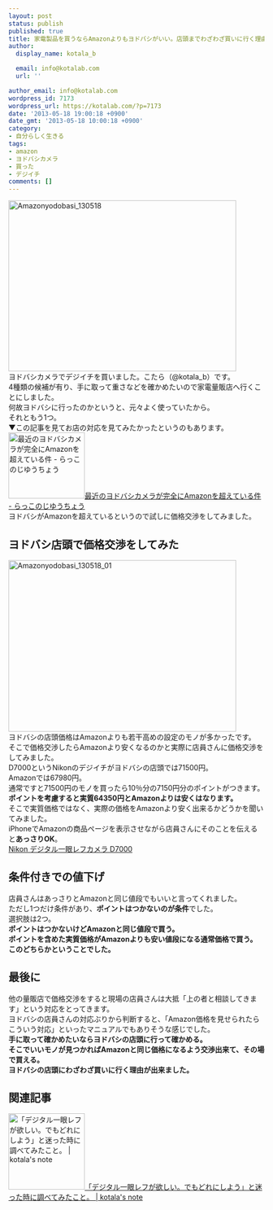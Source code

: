 ```yaml
---
layout: post
status: publish
published: true
title: 家電製品を買うならAmazonよりもヨドバシがいい。店頭までわざわざ買いに行く理由
author:
  display_name: kotala_b

  email: info@kotalab.com
  url: ''

author_email: info@kotalab.com
wordpress_id: 7173
wordpress_url: https://kotalab.com/?p=7173
date: '2013-05-18 19:00:18 +0900'
date_gmt: '2013-05-18 10:00:18 +0900'
category:
- 自分らしく生きる
tags:
- amazon
- ヨドバシカメラ
- 買った
- デジイチ
comments: []
---
```

<p><img src="https://kotalab.com/wp-content/uploads/Amazonyodobasi_130518-448x336.jpg" alt="Amazonyodobasi_130518" width="448" height="336" class="alignnone size-large wp-image-7174" /><br />
ヨドバシカメラでデジイチを買いました。こたら（@kotala_b）です。<br />
4種類の候補が有り、手に取って重さなどを確かめたいので家電量販店へ行くことにしました。<br />
何故ヨドバシに行ったのかというと、元々よく使っていたから。<br />
それともう1つ。<br />
▼この記事を見てお店の対応を見てみたかったというのもあります。<br />
<a href="http://frnk.hatenablog.jp/entry/2013/04/08/080159" target="_blank"><img  class="alignleft" src="http://capture.heartrails.com/150x130?http://frnk.hatenablog.jp/entry/2013/04/08/080159" alt="最近のヨドバシカメラが完全にAmazonを超えている件 - らっこのじゆうちょう" width="150" height="130" /></a><a href="http://frnk.hatenablog.jp/entry/2013/04/08/080159" target="_blank">最近のヨドバシカメラが完全にAmazonを超えている件 - らっこのじゆうちょう</a><a href="http://b.hatena.ne.jp/entry/http://frnk.hatenablog.jp/entry/2013/04/08/080159" target="_blank"><img border="0" src="http://b.hatena.ne.jp/entry/image/http://frnk.hatenablog.jp/entry/2013/04/08/080159" alt="" /></a><br style="clear:both;" />ヨドバシがAmazonを超えているというので試しに価格交渉をしてみました。<br />
<!--more--></p>
<h2>ヨドバシ店頭で価格交渉をしてみた</h2>
<p><img src="https://kotalab.com/wp-content/uploads/Amazonyodobasi_130518_01-448x337.jpg" alt="Amazonyodobasi_130518_01" width="448" height="337" class="alignnone size-large wp-image-7175" /><br />
ヨドバシの店頭価格はAmazonよりも若干高めの設定のモノが多かったです。<br />
そこで価格交渉したらAmazonより安くなるのかと実際に店員さんに価格交渉をしてみました。<br />
D7000というNikonのデジイチがヨドバシの店頭では71500円。<br />
Amazonでは67980円。<br />
通常ですと71500円のモノを買ったら10％分の7150円分のポイントがつきます。<br />
<strong>ポイントを考慮すると実質64350円とAmazonよりは安くはなります。</strong><br />
そこで実質価格ではなく、実際の価格をAmazonより安く出来るかどうかを聞いてみました。<br />
iPhoneでAmazonの商品ページを表示させながら店員さんにそのことを伝えると<strong>あっさりOK</strong>。<br />
<a href="http://www.amazon.co.jp/exec/obidos/ASIN/B0042VJSKG/same-22/ref=nosim/" rel="nofollow" target="_blank" >Nikon デジタル一眼レフカメラ D7000</a></p>
<h2>条件付きでの値下げ</h2>
<p>店員さんはあっさりとAmazonと同じ値段でもいいと言ってくれました。<br />
ただし1つだけ条件があり、<strong>ポイントはつかないのが条件</strong>でした。<br />
選択肢は2つ。<br />
<strong>ポイントはつかないけどAmazonと同じ値段で買う。<br />
ポイントを含めた実質価格がAmazonよりも安い値段になる通常価格で買う。<br />
このどちらかということでした。</strong></p>
<h2>最後に</h2>
<p>他の量販店で価格交渉をすると現場の店員さんは大抵「上の者と相談してきます」という対応をとってきます。<br />
ヨドバシの店員さんの対応ぶりから判断すると、「Amazon価格を見せられたらこういう対応」といったマニュアルでもありそうな感じでした。<br />
<strong>手に取って確かめたいならヨドバシの店頭に行って確かめる。<br />
そこでいいモノが見つかればAmazonと同じ価格になるよう交渉出来て、その場で買える。<br />
ヨドバシの店頭にわざわざ買いに行く理由が出来ました。</strong></p>
<h2 class="rele">関連記事</h2>
<p><a href="https://kotalab.com/want-digicame" target="_blank"><img  class="alignleft" src="https://kotalab.com/wp-content/uploads/nextyear_121231-448x448.jpg" alt="「デジタル一眼レフが欲しい。でもどれにしよう」と迷った時に調べてみたこと。 | kotala's note" width="150" /></a><a href="https://kotalab.com/want-digicame" target="_blank">「デジタル一眼レフが欲しい。でもどれにしよう」と迷った時に調べてみたこと。 | kotala's note</a><br style="clear:both;" /></p>
